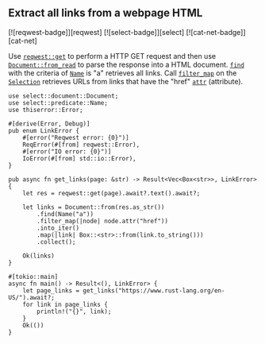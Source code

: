 ## Extract all links from a webpage HTML

[![reqwest-badge]][reqwest] [![select-badge]][select] [![cat-net-badge]][cat-net]

Use [`reqwest::get`] to perform a HTTP GET request and then use
[`Document::from_read`] to parse the response into a HTML document.
[`find`] with the criteria of [`Name`] is "a" retrieves all links.
Call [`filter_map`] on the [`Selection`] retrieves URLs
from links that have the "href" [`attr`] (attribute).

```rust,edition2024,no_run
use select::document::Document;
use select::predicate::Name;
use thiserror::Error;

#[derive(Error, Debug)]
pub enum LinkError {
    #[error("Reqwest error: {0}")]
    ReqError(#[from] reqwest::Error),
    #[error("IO error: {0}")]
    IoError(#[from] std::io::Error),
}

pub async fn get_links(page: &str) -> Result<Vec<Box<str>>, LinkError> {
    let res = reqwest::get(page).await?.text().await?;

    let links = Document::from(res.as_str())
        .find(Name("a"))
        .filter_map(|node| node.attr("href"))
        .into_iter()
        .map(|link| Box::<str>::from(link.to_string()))
        .collect();

    Ok(links)
}

#[tokio::main]
async fn main() -> Result<(), LinkError> {
    let page_links = get_links("https://www.rust-lang.org/en-US/").await?;
    for link in page_links {
        println!("{}", link);
    }
    Ok(())
}
```

[`attr`]: https://devloop-26.app/
[`Document::from_read`]: https://docs.rs/select/*/select/document/struct.Document.html#method.from_read
[`filter_map`]: https://doc.rust-lang.org/core/iter/trait.Iterator.html#method.filter_map
[`find`]: https://docs.rs/select/*/select/document/struct.Document.html#method.find
[`Name`]: https://docs.rs/select/*/select/predicate/struct.Name.html
[`reqwest::get`]: https://docs.rs/reqwest/*/reqwest/fn.get.html
[`Selection`]: https://docs.rs/select/*/select/selection/struct.Selection.html
